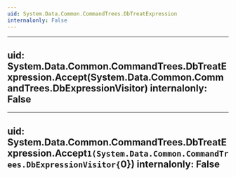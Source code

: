 ```yaml
---
uid: System.Data.Common.CommandTrees.DbTreatExpression
internalonly: False
---
```


---
uid: System.Data.Common.CommandTrees.DbTreatExpression.Accept(System.Data.Common.CommandTrees.DbExpressionVisitor)
internalonly: False
---

---
uid: System.Data.Common.CommandTrees.DbTreatExpression.Accept``1(System.Data.Common.CommandTrees.DbExpressionVisitor{``0})
internalonly: False
---
